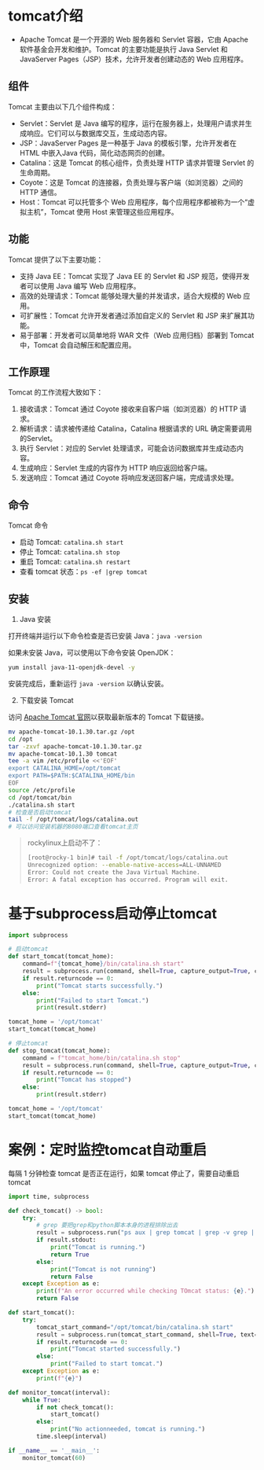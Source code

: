 # tomcat介绍

- Apache Tomcat 是一个开源的 Web 服务器和 Servlet 容器，它由 Apache 软件基金会开发和维护。Tomcat 的主要功能是执行 Java Servlet 和 JavaServer Pages（JSP）技术，允许开发者创建动态的 Web 应用程序。

## 组件

Tomcat 主要由以下几个组件构成：

- Servlet：Servlet 是 Java 编写的程序，运行在服务器上，处理用户请求并生成响应。它们可以与数据库交互，生成动态内容。
- JSP：JavaServer Pages 是一种基于 Java 的模板引擎，允许开发者在 HTML 中嵌入Java 代码，简化动态网页的创建。
- Catalina：这是 Tomcat 的核心组件，负责处理 HTTP 请求并管理 Servlet 的生命周期。
- Coyote：这是 Tomcat 的连接器，负责处理与客户端（如浏览器）之间的 HTTP 通信。
- Host：Tomcat 可以托管多个 Web 应用程序，每个应用程序都被称为一个“虚拟主机”，Tomcat 使用 Host 来管理这些应用程序。

## 功能

Tomcat 提供了以下主要功能：

- 支持 Java EE：Tomcat 实现了 Java EE 的 Servlet 和 JSP 规范，使得开发者可以使用 Java 编写 Web 应用程序。
- 高效的处理请求：Tomcat 能够处理大量的并发请求，适合大规模的 Web 应用。
- 可扩展性：Tomcat 允许开发者通过添加自定义的 Servlet 和 JSP 来扩展其功能。
- 易于部署：开发者可以简单地将 WAR 文件（Web 应用归档）部署到 Tomcat 中，Tomcat 会自动解压和配置应用。

## 工作原理

Tomcat 的工作流程大致如下：
1. 接收请求：Tomcat 通过 Coyote 接收来自客户端（如浏览器）的 HTTP 请求。
2. 解析请求：请求被传递给 Catalina，Catalina 根据请求的 URL 确定需要调用的Servlet。
3. 执行 Servlet：对应的 Servlet 处理请求，可能会访问数据库并生成动态内容。
4. 生成响应：Servlet 生成的内容作为 HTTP 响应返回给客户端。
5. 发送响应：Tomcat 通过 Coyote 将响应发送回客户端，完成请求处理。

## 命令

Tomcat 命令

- 启动 Tomcat: `catalina.sh start`
- 停止 Tomcat: `catalina.sh stop`
- 重启 Tomcat: `catalina.sh restart`
- 查看 tomcat 状态：`ps -ef |grep tomcat`

## 安装

1. Java 安装

  打开终端并运行以下命令检查是否已安装 Java：`java -version`

  如果未安装 Java，可以使用以下命令安装 OpenJDK：

  ```sh
  yum install java-11-openjdk-devel -y
  ```

  安装完成后，重新运行 `java -version` 以确认安装。

2. 下载安装 Tomcat

  访问 [Apache Tomcat 官网](https://tomcat.apache.org/)以获取最新版本的 Tomcat 下载链接。

  ```sh
  mv apache-tomcat-10.1.30.tar.gz /opt
  cd /opt
  tar -zxvf apache-tomcat-10.1.30.tar.gz
  mv apache-tomcat-10.1.30 tomcat
  tee -a vim /etc/profile <<'EOF'
  export CATALINA_HOME=/opt/tomcat
  export PATH=$PATH:$CATALINA_HOME/bin
  EOF
  source /etc/profile
  cd /opt/tomcat/bin
  ./catalina.sh start
  # 检查是否启动tomcat
  tail -f /opt/tomcat/logs/catalina.out
  # 可以访问安装机器的8080端口查看tomcat主页
  ```

> rockylinux上启动不了：
>
> ~~~sh
> [root@rocky-1 bin]# tail -f /opt/tomcat/logs/catalina.out
> Unrecognized option: --enable-native-access=ALL-UNNAMED
> Error: Could not create the Java Virtual Machine.
> Error: A fatal exception has occurred. Program will exit.
> ~~~

# 基于subprocess启动停止tomcat

~~~python
import subprocess

# 启动tomcat
def start_tomcat(tomcat_home):
    command=f"{tomcat_home}/bin/catalina.sh start"
    result = subprocess.run(command, shell=True, capture_output=True, check=True, text=True)
    if result.returncode == 0:
        print("Tomcat starts successfully.")
    else:
        print("Failed to start Tomcat.")
        print(result.stderr)

tomcat_home = '/opt/tomcat'
start_tomcat(tomcat_home)

# 停止tomcat
def stop_tomcat(tomcat_home):
    command = f"tomcat_home/bin/catalina.sh stop"
    result = subprocess.run(command, shell=True, capture_output=True, check=True, text=True)
    if result.returncode == 0:
        print("Tomcat has stopped")
    else:
        print(result.stderr)

tomcat_home = '/opt/tomcat'
start_tomcat(tomcat_home)
~~~

# 案例：定时监控tomcat自动重启

每隔 1 分钟检查 tomcat 是否正在运行，如果 tomcat 停止了，需要自动重启 tomcat

~~~python
import time, subprocess

def check_tomcat() -> bool:
    try:
        # grep 要把grep和python脚本本身的进程排除出去
        result = subprocess.run("ps aux | grep tomcat | grep -v grep | grep -v python", shell=True, capture_output=True, check=True, text=True)
        if result.stdout:
            print("Tomcat is running.")
            return True
        else:
            print("Tomcat is not running")
            return False
    except Exception as e:
        print(f"An error occurred while checking TOmcat status: {e}.")
        return False

def start_tomcat():
    try:
        tomcat_start_command="/opt/tomcat/bin/catalina.sh start"
        result = subprocess.run(tomcat_start_command, shell=True, text=True, capture_output=True, check=True)
        if result.returncode == 0:
            print("Tomcat started successfully.")
        else:
            print("Failed to start tomcat.")
    except Exception as e:
        print(f"{e}")

def monitor_tomcat(interval):
    while True:
        if not check_tomcat():
            start_tomcat()
        else:
            print("No actionneeded, tomcat is running.")
        time.sleep(interval)

if __name__ == '__main__':
    monitor_tomcat(60)
~~~


